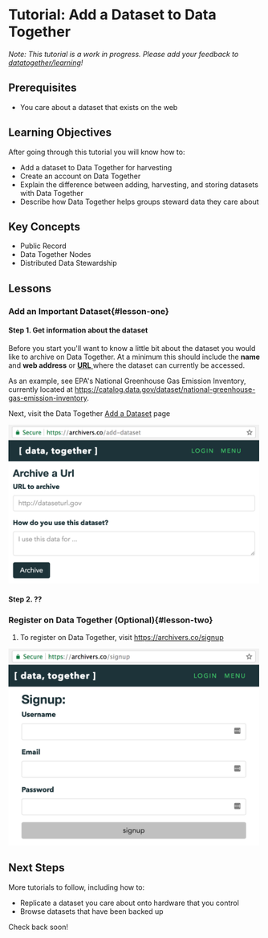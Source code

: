 # Tutorial: Add a Dataset to Data Together

_Note: This tutorial is a work in progress. Please add your feedback to [datatogether/learning](https://github.com/datatogether/learning/issues)!_

## Prerequisites

* You care about a dataset that exists on the web

## Learning Objectives

After going through this tutorial you will know how to:

* Add a dataset to Data Together for harvesting
* Create an account on Data Together
* Explain the difference between adding, harvesting, and storing datasets with Data Together
* Describe how Data Together helps groups steward data they care about

## Key Concepts

* Public Record
* Data Together Nodes
* Distributed Data Stewardship

## Lessons

### Add an Important Dataset{#lesson-one}

#### Step 1. Get information about the dataset

Before you start you'll want to know a little bit about the dataset you would like to archive on Data Together. At a minimum this should include the **name** and **web address** or [**URL** ](https://en.wikipedia.org/wiki/URL) where the dataset can currently be accessed.

As an example, see EPA's National Greenhouse Gas Emission Inventory, currently located at https://catalog.data.gov/dataset/national-greenhouse-gas-emission-inventory. 

Next, visit the Data Together [Add a Dataset](#) page

<img src="images/screenshot-AddADataset.png" width=500>


#### Step 2. ??

### Register on Data Together (Optional){#lesson-two}

1. To register on Data Together, visit https://archivers.co/signup

<img src="images/Screenshot-signup.png" width=500>

## Next Steps

More tutorials to follow, including how to:

* Replicate a dataset you care about onto hardware that you control
* Browse datasets that have been backed up

Check back soon!
